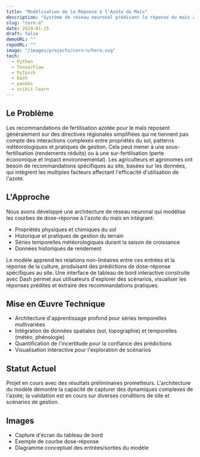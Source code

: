 ```yaml
---
title: "Modélisation de la Réponse à l'Azote du Maïs"
description: "Système de réseau neuronal prédisant la réponse du maïs à l'azote à partir des données de sol, de gestion et de météo"
slug: "corn-n"
date: 2024-01-15
draft: false
demoURL: ""
repoURL: ""
image: "/images/projects/corn-n/hero.svg"
tech:
  - Python
  - TensorFlow
  - PyTorch
  - Dash
  - pandas
  - scikit-learn
---
```


## Le Problème

Les recommandations de fertilisation azotée pour le maïs reposent généralement sur des directives régionales simplifiées qui ne tiennent pas compte des interactions complexes entre propriétés du sol, patterns météorologiques et pratiques de gestion. Cela peut mener à une sous-fertilisation (rendements réduits) ou à une sur-fertilisation (perte économique et impact environnemental). Les agriculteurs et agronomes ont besoin de recommandations spécifiques au site, basées sur les données, qui intègrent les multiples facteurs affectant l'efficacité d'utilisation de l'azote.

## L'Approche

Nous avons développé une architecture de réseau neuronal qui modélise les courbes de dose-réponse à l'azote du maïs en intégrant:

- Propriétés physiques et chimiques du sol
- Historique et pratiques de gestion du terrain
- Séries temporelles météorologiques durant la saison de croissance
- Données historiques de rendement

Le modèle apprend les relations non-linéaires entre ces entrées et la réponse de la culture, produisant des prédictions de dose-réponse spécifiques au site. Une interface de tableau de bord interactive construite avec Dash permet aux utilisateurs d'explorer des scénarios, visualiser les réponses prédites et extraire des recommandations pratiques.

## Mise en Œuvre Technique

- Architecture d'apprentissage profond pour séries temporelles multivariées
- Intégration de données spatiales (sol, topographie) et temporelles (météo, phénologie)
- Quantification de l'incertitude pour la confiance des prédictions
- Visualisation interactive pour l'exploration de scénarios

## Statut Actuel

Projet en cours avec des résultats préliminaires prometteurs. L'architecture du modèle démontre la capacité de capturer des dynamiques complexes de l'azote; la validation est en cours sur diverses conditions de site et scénarios de gestion.

## Images

- Capture d'écran du tableau de bord
- Exemple de courbe dose-réponse
- Diagramme conceptuel des entrées/sorties du modèle
